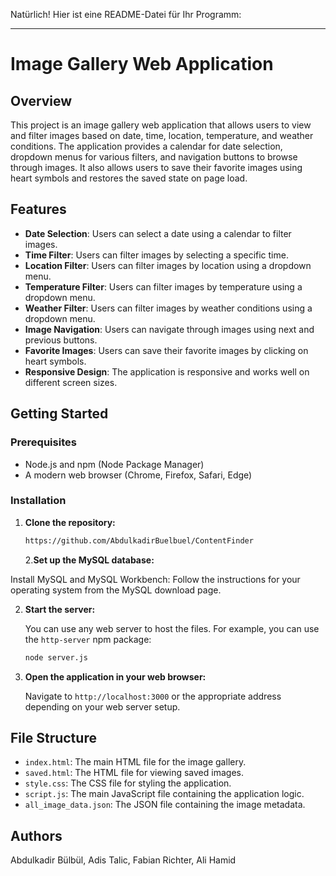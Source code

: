 Natürlich! Hier ist eine README-Datei für Ihr Programm:

---

# Image Gallery Web Application

## Overview

This project is an image gallery web application that allows users to view and filter images based on date, time, location, temperature, and weather conditions. The application provides a calendar for date selection, dropdown menus for various filters, and navigation buttons to browse through images. It also allows users to save their favorite images using heart symbols and restores the saved state on page load.

## Features

- **Date Selection**: Users can select a date using a calendar to filter images.
- **Time Filter**: Users can filter images by selecting a specific time.
- **Location Filter**: Users can filter images by location using a dropdown menu.
- **Temperature Filter**: Users can filter images by temperature using a dropdown menu.
- **Weather Filter**: Users can filter images by weather conditions using a dropdown menu.
- **Image Navigation**: Users can navigate through images using next and previous buttons.
- **Favorite Images**: Users can save their favorite images by clicking on heart symbols.
- **Responsive Design**: The application is responsive and works well on different screen sizes.

## Getting Started

### Prerequisites

- Node.js and npm (Node Package Manager)
- A modern web browser (Chrome, Firefox, Safari, Edge)

### Installation

1. **Clone the repository:**

   ```bash
   https://github.com/AbdulkadirBuelbuel/ContentFinder
   ```

    2.**Set up the MySQL database:**

Install MySQL and MySQL Workbench: Follow the instructions for your operating system from the MySQL download page.

2. **Start the server:**

   You can use any web server to host the files. For example, you can use the `http-server` npm package:

   ```bash
   node server.js
   ```



4. **Open the application in your web browser:**

   Navigate to `http://localhost:3000` or the appropriate address depending on your web server setup.

## File Structure

- `index.html`: The main HTML file for the image gallery.
- `saved.html`: The HTML file for viewing saved images.
- `style.css`: The CSS file for styling the application.
- `script.js`: The main JavaScript file containing the application logic.
- `all_image_data.json`: The JSON file containing the image metadata.


## Authors 

Abdulkadir Bülbül, Adis Talic, Fabian Richter, Ali Hamid